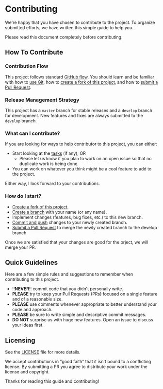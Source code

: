 # Contributing

We're happy that you have chosen to contribute to the project. To organize submitted efforts, we have written this simple guide to help you.

Please read this document completely before contributing.


## How To Contribute
### Contribution Flow
This project follows standard [GitHub flow](https://docs.github.com/en/get-started/using-github/github-flow). 
You should learn and be familiar with how to [use Git](https://help.github.com/articles/set-up-git/), how to [create a fork of this project](https://help.github.com/articles/fork-a-repo/), 
and how to [submit a Pull Request](https://help.github.com/articles/using-pull-requests/).

### Release Management Strategy
This project has a `master` branch for stable releases and a `develop` branch for development. New features and fixes are always submitted to the `develop` branch.

### What can I contribute?
If you are looking for ways to help contributor to this project, you can either:  
* Start looking at the [tasks](../../issues) (if any); OR
  * Please let us know if you plan to work on an open issue so that no duplicate work is being done.
* You can work on whatever you think might be a cool feature to add to the project.

Either way, I look forward to your contributions.

### How do I start?
* [Create a fork of this project](https://help.github.com/articles/fork-a-repo/).
* [Create a branch](https://git-scm.com/book/en/v2/Git-Branching-Basic-Branching-and-Merging) with your name (or any name).
* Implement changes (features, bug fixes, etc.) to this new branch.
* [Commit and push](https://git-scm.com/book/en/v2/Git-Branching-Basic-Branching-and-Merging) changes to your newly created branch.
* [Submit a Pull Request](https://help.github.com/articles/using-pull-requests/) to merge the newly created branch to the develop branch.

Once we are satisfied that your changes are good for the prject, we will merge your PR.

## Quick Guidelines

Here are a few simple rules and suggestions to remember when contributing to this project.

* :bangbang:**NEVER**:bangbang: commit code that you didn't personally write.
* **PLEASE** try to keep your Pull Requests (PRs) focused on a single feature and of a reasonable size.
* **PLEASE** use comments whenever appropriate to better understand your code and approach.
* **PLEASE** be sure to write simple and descriptive commit messages.
* **DO NOT** surprise us with huge new features. Open an issue to discuss your ideas first.

## Licensing

See the [LICENSE](LICENSE) file for more details. 

We accept contributions in "good faith" that it isn't bound to a conflicting license.  By submitting a PR you agree to distribute your work under the license and copyright.

Thanks for reading this guide and contributing!
